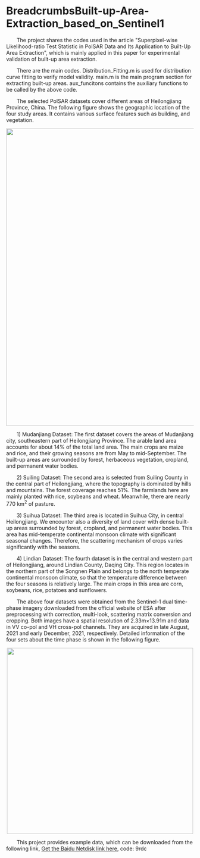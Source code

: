 # BreadcrumbsBuilt-up-Area-Extraction_based_on_Sentinel1
<p style="text-align:justify; text-justify:inter-ideograph;">

&emsp;&emsp;The project shares the codes used in the article "Superpixel-wise Likelihood-ratio Test Statistic in PolSAR Data and Its Application to Built-Up Area Extraction", which is mainly applied in this paper for experimental validation of built-up area extraction.

&emsp;&emsp;There are the main codes.
Distribution_Fitting.m is used for distribution curve fitting to verify model validity.
main.m is the main program section for extracting built-up areas.
aux_funcitons contains the auxiliary functions to be called by the above code.

&emsp;&emsp;The selected PolSAR datasets cover different areas of Heilongjiang Province, China. The following figure shows the geographic location of the four study areas. It contains various surface features such as building, and vegetation.

<div align=center>
<img src="https://github.com/SunXJ7/Sentinel-1-Dataset-for-Built-up-Area-Extraction-1/blob/main/Pictures/Study%20Areas.png" width="800px">
</div>

&emsp;&emsp;1) Mudanjiang Dataset: The first dataset covers the areas of Mudanjiang city, southeastern part of Heilongjiang Province. The arable land area accounts for about 14% of the total land area. The main crops are maize and rice, and their growing seasons are from May to mid-September. The built-up areas are surrounded by forest, herbaceous vegetation, cropland, and permanent water bodies.

&emsp;&emsp;2) Suiling Dataset: The second area is selected from Suiling County in the central part of Heilongjiang, where the topography is dominated by hills and mountains. The forest coverage reaches 51%. The farmlands here are mainly planted with rice, soybeans and wheat. Meanwhile, there are nearly 770 km<sup>2</sup> of pasture.

&emsp;&emsp;3) Suihua Dataset: The third area is located in Suihua City, in central Heilongjiang. We encounter also a diversity of land cover with dense built-up areas surrounded by forest, cropland, and permanent water bodies. This area has mid-temperate continental monsoon climate with significant seasonal changes. Therefore, the scattering mechanism of crops varies significantly with the seasons. 

&emsp;&emsp;4) Lindian Dataset: The fourth dataset is in the central and western part of Heilongjiang, around Lindian County, Daqing City. This region locates in the northern part of the Songnen Plain and belongs to the north temperate continental monsoon climate, so that the temperature difference between the four seasons is relatively large. The main crops in this area are corn, soybeans, rice, potatoes and sunflowers.

&emsp;&emsp;The above four datasets were obtained from the Sentinel-1 dual time-phase imagery downloaded from the official website of ESA after preprocessing with correction, multi-look, scattering matrix conversion and cropping. Both images have a spatial resolution of 2.33m×13.91m and data in VV co-pol and VH cross-pol channels. They are acquired in late August, 2021 and early December, 2021, respectively. Detailed information of the four sets about the time phase is shown in the following figure.  

<div align=center>
<img src="https://github.com/SunXJ7/Sentinel-1-Dataset-for-Built-up-Area-Extraction-1/blob/main/Pictures/Detailed%20Information%20of%20The%20Four%20Sets.png" width="500px">
</div>

&emsp;&emsp;This project provides example data, which can be downloaded from the following link, [Get the Baidu Netdisk link here](https://pan.baidu.com/s/1f7KRKpZLLz4rLVBD7ib6Pg?pwd=9rdc),
code: 9rdc 

</p>
